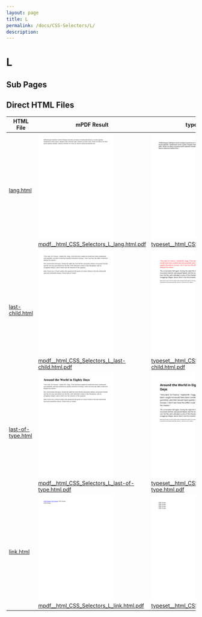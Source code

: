 ```yaml
---
layout: page
title: L
permalink: /docs/CSS-Selectors/L/
description: 
---
```


# L

## Sub Pages


## Direct HTML Files

| HTML File | mPDF Result | typeset.sh Result | PDFreactor Result |
|---------|---------|---------|---------|
| [lang.html](/html/CSS%20Selectors/L/lang.html) | ![](mpdf__html_CSS_Selectors_L_lang.html.png) [mpdf__html_CSS_Selectors_L_lang.html.pdf](mpdf__html_CSS_Selectors_L_lang.html.pdf) | ![](typeset__html_CSS_Selectors_L_lang.html.png) [typeset__html_CSS_Selectors_L_lang.html.pdf](typeset__html_CSS_Selectors_L_lang.html.pdf) | ![](pdfreactor__html_CSS_Selectors_L_lang.html.png) [pdfreactor__html_CSS_Selectors_L_lang.html.pdf](pdfreactor__html_CSS_Selectors_L_lang.html.pdf) |
| [last-child.html](/html/CSS%20Selectors/L/last-child.html) | ![](mpdf__html_CSS_Selectors_L_last-child.html.png) [mpdf__html_CSS_Selectors_L_last-child.html.pdf](mpdf__html_CSS_Selectors_L_last-child.html.pdf) | ![](typeset__html_CSS_Selectors_L_last-child.html.png) [typeset__html_CSS_Selectors_L_last-child.html.pdf](typeset__html_CSS_Selectors_L_last-child.html.pdf) | ![](pdfreactor__html_CSS_Selectors_L_last-child.html.png) [pdfreactor__html_CSS_Selectors_L_last-child.html.pdf](pdfreactor__html_CSS_Selectors_L_last-child.html.pdf) |
| [last-of-type.html](/html/CSS%20Selectors/L/last-of-type.html) | ![](mpdf__html_CSS_Selectors_L_last-of-type.html.png) [mpdf__html_CSS_Selectors_L_last-of-type.html.pdf](mpdf__html_CSS_Selectors_L_last-of-type.html.pdf) | ![](typeset__html_CSS_Selectors_L_last-of-type.html.png) [typeset__html_CSS_Selectors_L_last-of-type.html.pdf](typeset__html_CSS_Selectors_L_last-of-type.html.pdf) | ![](pdfreactor__html_CSS_Selectors_L_last-of-type.html.png) [pdfreactor__html_CSS_Selectors_L_last-of-type.html.pdf](pdfreactor__html_CSS_Selectors_L_last-of-type.html.pdf) |
| [link.html](/html/CSS%20Selectors/L/link.html) | ![](mpdf__html_CSS_Selectors_L_link.html.png) [mpdf__html_CSS_Selectors_L_link.html.pdf](mpdf__html_CSS_Selectors_L_link.html.pdf) | ![](typeset__html_CSS_Selectors_L_link.html.png) [typeset__html_CSS_Selectors_L_link.html.pdf](typeset__html_CSS_Selectors_L_link.html.pdf) | ![](pdfreactor__html_CSS_Selectors_L_link.html.png) [pdfreactor__html_CSS_Selectors_L_link.html.pdf](pdfreactor__html_CSS_Selectors_L_link.html.pdf) |
